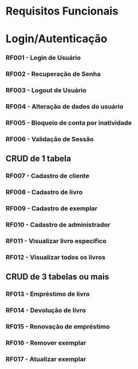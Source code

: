 # Requisitos Funcionais

# Login/Autenticação

### RF001 - Login de Usuário

### RF002 - Recuperação de Senha

### RF003 - Logout de Usuário

### RF004 - Alteração de dados do usuário

### RF005 - Bloqueio de conta por inatividade

### RF006 - Validação de Sessão

## CRUD de 1 tabela

### RF007 - Cadastro de cliente

### RF008 - Cadastro de livro
   
   
### RF009 - Cadastro de exemplar
   
### RF010 - Cadastro de administrador

### RF011 - Visualizar livro específico

### RF012 - Visualizar todos os livros


## CRUD de 3 tabelas ou mais

### RF013 - Empréstimo de livro


### RF014 - Devolução de livro


### RF015 - Renovação de empréstimo


### RF016 - Remover exemplar


### RF017 - Atualizar exemplar

